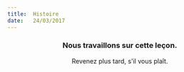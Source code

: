 ```yaml
---
title:  Histoire
date:   24/03/2017
---
```


### <center>Nous travaillons sur cette leçon.</center>
<center>Revenez plus tard, s'il vous plaît.</center>